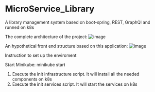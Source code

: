 # MicroService_Library
A library management system based on boot-spring, REST, GraphQl and runned on k8s

The complete architecture of the project:
![image](https://user-images.githubusercontent.com/78237734/146746287-fcaf26cd-1752-44d3-bf77-2bb9845aaafe.png)

An hypothetical front end structure based on this application:
![image](https://user-images.githubusercontent.com/78237734/146746862-617ab8c1-f43a-4477-ac42-23007385db86.png)


Instruction to set up the enviroment 

Start Minikube: minikube start

1) Execute the init infrastructure script. It will install all the needed components on k8s
2) Execute the init services script. It will start the services on k8s



